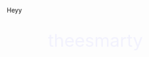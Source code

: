 Heyy

<svg width="400" height="100" xmlns="http://www.w3.org/2000/svg">
  <text x="50%" y="50%" dominant-baseline="middle" text-anchor="middle" font-size="40" fill="blue">
    theesmarty
    <animate attributeName="opacity" values="0;1;0" dur="3s" repeatCount="indefinite" />
  </text>
</svg>
